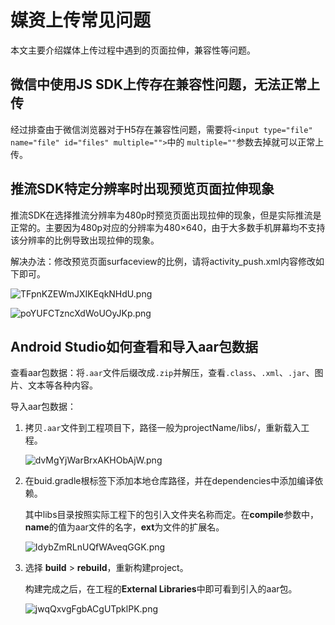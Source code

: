 # 媒资上传常见问题

本文主要介绍媒体上传过程中遇到的页面拉伸，兼容性等问题。

## 微信中使用JS SDK上传存在兼容性问题，无法正常上传

经过排查由于微信浏览器对于H5存在兼容性问题，需要将`<input type="file" name="file" id="files" multiple="">`中的 `multiple=""`参数去掉就可以正常上传。

## 推流SDK特定分辨率时出现预览页面拉伸现象

推流SDK在选择推流分辨率为480p时预览页面出现拉伸的现象，但是实际推流是正常的。主要因为480p对应的分辨率为480×640，由于大多数手机屏幕均不支持该分辨率的比例导致出现拉伸的现象。

解决办法：修改预览页面surfaceview的比例，请将activity\_push.xml内容修改如下即可。

![TFpnKZEWmJXIKEqkNHdU.png ](https://static-aliyun-doc.oss-accelerate.aliyuncs.com/assets/img/zh-CN/3191076061/p179081.png)

![poYUFCTzncXdWoUOyJKp.png ](https://static-aliyun-doc.oss-accelerate.aliyuncs.com/assets/img/zh-CN/3191076061/p179082.png)

## Android Studio如何查看和导入aar包数据

查看aar包数据：将`.aar`文件后缀改成`.zip`并解压，查看`.class`、`.xml`、`.jar`、图片、文本等各种内容。

导入aar包数据：

1.  拷贝`.aar`文件到工程项目下，路径一般为projectName/libs/，重新载入工程。

    ![dvMgYjWarBrxAKHObAjW.png ](https://static-aliyun-doc.oss-accelerate.aliyuncs.com/assets/img/zh-CN/3191076061/p179083.png)

2.  在buid.gradle根标签下添加本地仓库路径，并在dependencies中添加编译依赖。

    其中libs目录按照实际工程下的包引入文件夹名称而定。在**compile**参数中，**name**的值为aar文件的名字，**ext**为文件的扩展名。

    ![IdybZmRLnUQfWAveqGGK.png ](https://static-aliyun-doc.oss-accelerate.aliyuncs.com/assets/img/zh-CN/3191076061/p179084.png)

3.  选择 **build** \> **rebuild**，重新构建project。

    构建完成之后，在工程的**External Libraries**中即可看到引入的aar包。

    ![jwqQxvgFgbACgUTpklPK.png ](https://static-aliyun-doc.oss-accelerate.aliyuncs.com/assets/img/zh-CN/3191076061/p179085.png)


